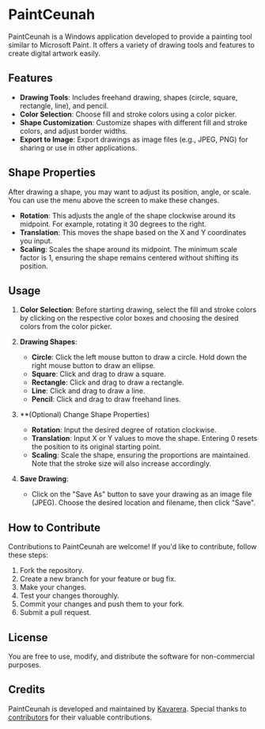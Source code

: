 # PaintCeunah

PaintCeunah is a Windows application developed to provide a painting tool similar to Microsoft Paint. It offers a variety of drawing tools and features to create digital artwork easily.

## Features

- **Drawing Tools**: Includes freehand drawing, shapes (circle, square, rectangle, line), and pencil.
- **Color Selection**: Choose fill and stroke colors using a color picker.
- **Shape Customization**: Customize shapes with different fill and stroke colors, and adjust border widths.
- **Export to Image**: Export drawings as image files (e.g., JPEG, PNG) for sharing or use in other applications.
 
## Shape Properties
After drawing a shape, you may want to adjust its position, angle, or scale. You can use the menu above the screen to make these changes.
- **Rotation**: This adjusts the angle of the shape clockwise around its midpoint. For example, rotating it 30 degrees to the right.
- **Translation**: This moves the shape based on the X and Y coordinates you input.
- **Scaling**: Scales the shape around its midpoint. The minimum scale factor is 1, ensuring the shape remains centered without shifting its position.

## Usage

1. **Color Selection**: Before starting drawing, select the fill and stroke colors by clicking on the respective color boxes and choosing the desired colors from the color picker.

2. **Drawing Shapes**:
   - **Circle**: Click the left mouse button to draw a circle. Hold down the right mouse button to draw an ellipse.
   - **Square**: Click and drag to draw a square.
   - **Rectangle**: Click and drag to draw a rectangle.
   - **Line**: Click and drag to draw a line.
   - **Pencil**: Click and drag to draw freehand lines.

3. **(Optional) Change Shape Properties)
   - **Rotation**: Input the desired degree of rotation clockwise.
   - **Translation**: Input X or Y values to move the shape. Entering 0 resets the position to its original starting point.
   - **Scaling**:  Scale the shape, ensuring the proportions are maintained. Note that the stroke size will also increase accordingly.

4. **Save Drawing**:
   - Click on the "Save As" button to save your drawing as an image file (JPEG). Choose the desired location and filename, then click "Save".

## How to Contribute

Contributions to PaintCeunah are welcome! If you'd like to contribute, follow these steps:

1. Fork the repository.
2. Create a new branch for your feature or bug fix.
3. Make your changes.
4. Test your changes thoroughly.
5. Commit your changes and push them to your fork.
6. Submit a pull request.

## License

You are free to use, modify, and distribute the software for non-commercial purposes.

## Credits

PaintCeunah is developed and maintained by [Kavarera](https://www.linkedin.com/in/kavarera). Special thanks to [contributors](link-to-contributors) for their valuable contributions.
